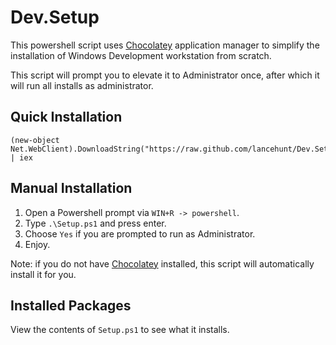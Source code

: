 Dev.Setup
=========

This powershell script uses [Chocolatey][choco] application manager to simplify the installation of Windows Development workstation from scratch.

This script will prompt you to elevate it to Administrator once, after which it will run all installs as administrator.

## Quick Installation

	(new-object Net.WebClient).DownloadString("https://raw.github.com/lancehunt/Dev.Setup/master/GetSetup.ps1") | iex

## Manual Installation

1. Open a Powershell prompt via `WIN+R -> powershell`.
2. Type `.\Setup.ps1` and press enter.
3. Choose `Yes` if you are prompted to run as Administrator.  
4. Enjoy.


Note: if you do not have [Chocolatey][choco] installed, this script will automatically install it for you.


## Installed Packages

View the contents of `Setup.ps1` to see what it installs.



[choco]: http://chocolatey.org/

